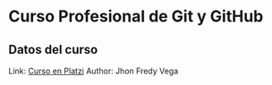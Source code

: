 # Curso Profesional de Git y GitHub

## Datos del curso
Link: [Curso en Platzi](https://platzi.com/clases/1557-git-github/)
Author: Jhon Fredy Vega

